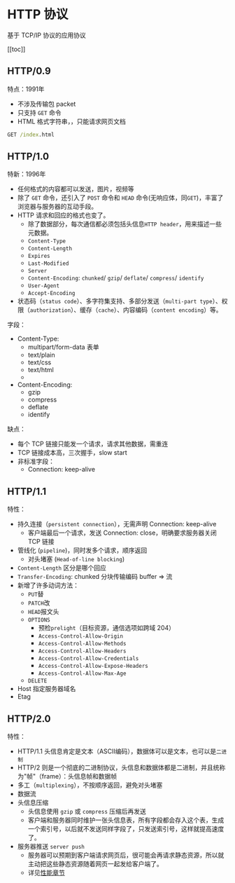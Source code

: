 # HTTP 协议

基于 TCP/IP 协议的应用协议

[[toc]]

## HTTP/0.9

特点：1991年
- 不涉及传输包 packet
- 只支持 `GET` 命令
- HTML 格式字符串，，只能请求网页文档

```cmd
GET /index.html
```

## HTTP/1.0

特新：1996年
- 任何格式的内容都可以发送，图片，视频等
- 除了 `GET` 命令，还引入了 `POST` 命令和 `HEAD` 命令(无响应体，同`GET`)，丰富了浏览器与服务器的互动手段。
- HTTP 请求和回应的格式也变了。
  - 除了数据部分，每次通信都必须包括头信息`HTTP header`，用来描述一些元数据。
  - `Content-Type`
  - `Content-Length`
  - `Expires`
  - `Last-Modified`
  - `Server`
  - `Content-Encoding`: `chunked`/ `gzip`/ `deflate`/ `compress`/ `identify`
  - `User-Agent`
  - `Accept-Encoding`
- 状态码（`status code`）、多字符集支持、多部分发送（`multi-part type`）、权限（`authorization`）、缓存（`cache`）、内容编码（`content encoding`）等。

字段：
- Content-Type: 
  - multipart/form-data 表单
  - text/plain
  - text/css
  - text/html
  - 
- Content-Encoding:
  - gzip
  - compress
  - deflate
  - identify

缺点：
- 每个 TCP 链接只能发一个请求，请求其他数据，需重连
- TCP 链接成本高，三次握手，slow start
- 非标准字段：
  - Connection: keep-alive

## HTTP/1.1

特性：
- 持久连接（`persistent connection`），无需声明 Connection: keep-alive
  - 客户端最后一个请求，发送 Connection: close，明确要求服务器关闭 TCP 链接
- 管线化 (`pipeline`)，同时发多个请求，顺序返回
  - 对头堵塞 (`Head-of-line blocking`)
- `Content-Length` 区分是哪个回应
- `Transfer-Encoding`: chunked 分块传输编码 buffer => 流
- 新增了许多动词方法：
  - `PUT`替
  - `PATCH`改
  - `HEAD`报文头
  - `OPTIONS`
    - 预检`prelight`（目标资源，通信选项如跨域 204）
    - `Access-Control-Allow-Origin`
    - `Access-Control-Allow-Methods`
    - `Access-Control-Allow-Headers`
    - `Access-Control-Allow-Credentials`
    - `Access-Control-Allow-Expose-Headers`
    - `Access-Control-Allow-Max-Age`
  - `DELETE`
- Host 指定服务器域名
- Etag

## HTTP/2.0

特性：

- HTTP/1.1 头信息肯定是文本（ASCII编码），数据体可以是文本，也可以是`二进制`
- HTTP/2 则是一个彻底的二进制协议，头信息和数据体都是二进制，并且统称为"帧"（frame）：头信息帧和数据帧
- 多工（`multiplexing`），不按顺序返回，避免对头堵塞
- 数据流
- 头信息压缩
  - 头信息使用 `gzip` 或 `compress` 压缩后再发送
  - 客户端和服务器同时维护一张头信息表，所有字段都会存入这个表，生成一个索引号，以后就不发送同样字段了，只发送索引号，这样就提高速度了。
- 服务器推送 `server push`
  - 服务器可以预期到客户端请求网页后，很可能会再请求静态资源，所以就主动把这些静态资源随着网页一起发给客户端了。
  - 详见[性能章节](../front/performance/#push-cache)


